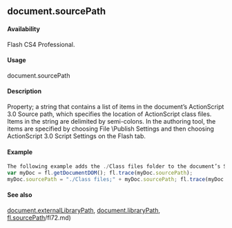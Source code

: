 ## document.sourcePath

#### Availability

Flash CS4 Professional.

#### Usage

document.sourcePath

#### Description

Property; a string that contains a list of items in the document’s ActionScript 3.0 Source path, which specifies the location of ActionScript class files. Items in the string are delimited by semi-colons. In the authoring tool, the items are specified by choosing File \Publish Settings and then choosing ActionScript 3.0 Script Settings on the Flash tab.

#### Example

```javascript
The following example adds the ./Class files folder to the document’s Source path:
var myDoc = fl.getDocumentDOM(); fl.trace(myDoc.sourcePath);
myDoc.sourcePath = "./Class files;" + myDoc.sourcePath; fl.trace(myDoc.sourcePath);

```
#### See also

[document.externalLibraryPath](../Document_object/docume69.md), [document.libraryPath](../Document_object/docume99.md), [fl.sourcePath](../flash_object_(fl)/fl72.md)/fl72.md)

